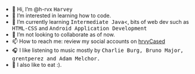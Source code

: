 - 👋 Hi, I’m @h-rvx <kbd>Harvey</kbd>
- 👀 I’m interested in learning how to code.
- 🌱 I’m currently learning <kbd>Intermediate Java</kbd><, bits of web dev such as <kbd>HTML-CSS</kbd> and <kbd>Android Application Development</kbd>
- 💞️ I’m not looking to collaborate as of now.
- 📫 How to reach me: review my social accounts on [hrvyCased](https://github.com/hrvyCased)
- 🎧 I like listening to music mostly by <kbd>Charlie Burg, Bruno Major, grentperez and Adam Melchor.</kbd>
- 🍴 I also like to eat :).
